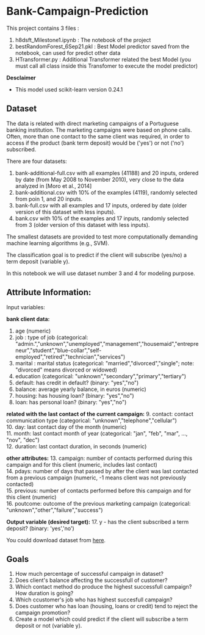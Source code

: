 # Bank-Campaign-Prediction

This project contains 3 files :

1. h8dsft_Milestone1.ipynb      : The notebook of the project
2. bestRandomForest_6Sep21.pkl  : Best Model predictor saved from the notebook, can used for predict other data
3. HTransformer.py		          : Additional Transformer related the best Model (you must call all class inside this Transfomer to execute the model predictor)

__Desclaimer__ 
- This model used scikit-learn version 0.24.1

## Dataset

The data is related with direct marketing campaigns of a Portuguese banking institution. The marketing campaigns were based on phone calls. Often, more than one contact to the same client was required, in order to access if the product (bank term deposit) would be ('yes') or not ('no') subscribed.

There are four datasets:
1. bank-additional-full.csv with all examples (41188) and 20 inputs, ordered by date (from May 2008 to November 2010), very close to the data analyzed in [Moro et al., 2014]
2. bank-additional.csv with 10% of the examples (4119), randomly selected from poin 1, and 20 inputs.
3. bank-full.csv with all examples and 17 inputs, ordered by date (older version of this dataset with less inputs).
4. bank.csv with 10% of the examples and 17 inputs, randomly selected from 3 (older version of this dataset with less inputs).

The smallest datasets are provided to test more computationally demanding machine learning algorithms (e.g., SVM).

The classification goal is to predict if the client will subscribe (yes/no) a term deposit (variable y).

In this notebook we will use dataset number 3 and 4 for modeling purpose.

## Attribute Information:

Input variables:

__bank client data:__
1. age (numeric)<br>
2. job : type of job (categorical: "admin.","unknown","unemployed","management","housemaid","entrepreneur","student","blue-collar","self-employed","retired","technician","services") <br>
3. marital : marital status (categorical: "married","divorced","single"; note: "divorced" means divorced or widowed)<br>
4. education (categorical: "unknown","secondary","primary","tertiary")<br>
5. default: has credit in default? (binary: "yes","no")<br>
6.  balance: average yearly balance, in euros (numeric) <br>
7. housing: has housing loan? (binary: "yes","no")<br>
8. loan: has personal loan? (binary: "yes","no")<br>

__related with the last contact of the current campaign:__
9. contact: contact communication type (categorical: "unknown","telephone","cellular") <br>
10. day: last contact day of the month (numeric)<br>
11.  month: last contact month of year (categorical: "jan", "feb", "mar", ..., "nov", "dec")<br>
12. duration: last contact duration, in seconds (numeric)<br>

__other attributes:__
13. campaign: number of contacts performed during this campaign and for this client (numeric, includes last contact)<br>
14. pdays: number of days that passed by after the client was last contacted from a previous campaign (numeric, -1 means client was not previously contacted)<br>
15.  previous: number of contacts performed before this campaign and for this client (numeric)<br>
16. poutcome: outcome of the previous marketing campaign (categorical: "unknown","other","failure","success")<br>

__Output variable (desired target):__
17. y - has the client subscribed a term deposit? (binary: 'yes','no')<br>

You could download dataset from [here](https://www.kaggle.com/jsphyg/weather-dataset-rattle-package).<br>


## Goals

1. How much percentage of successful campaign in dataset?
2. Does client's balance affecting the successfull of customer?
3. Which contact method do produce the highest successfull campaign? How duration is going?
4. Which ccustomer's job who has highest succesfull campaign?
5. Does customer who has loan (housing, loans or credit) tend to reject the campaign promotion?
6. Create a model which could predict if the client will subscribe a term deposit or not (variable y).
